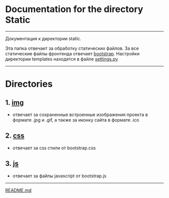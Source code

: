 # Documentation for the directory Static

___

Документация к директории static.

Эта папка отвечает за обработку статических файлов. За все статические файлы фронтенда отвечает [bootstrap](https://getbootstrap.com). 
Настройки директории templates находятся в файле [settings.py](..%2Fadvertisements%2Fsettings.py)

___

# Directories

## 1. [img](img)

* отвечает за сохраненные встроенные изображения проекта в формате .jpg и .gif, а также за иконку сайта в формате .ico

## 2. [css](css)

* отвечает за css стили от bootstrap.css

## 3. [js](js)

* отвечает за файлы javascript от bootstrap.js

___

[README.md](..%2F..%2FREADME.md)
